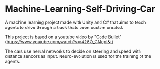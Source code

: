 # Machine-Learning-Self-Driving-Car
A machine learning project made with Unity and C# that aims to teach agents to drive through a track thats been custom created.

This project is based on a youtube video by "Code Bullet"
(https://www.youtube.com/watch?v=r428O_CMcpI&t)

The cars use nerual networks to decide on steering and speed with distance sencors as input. Neuro-evolution is used for the training of the agents.
